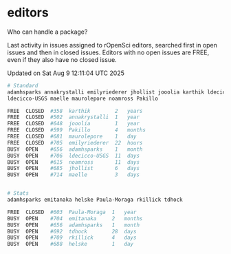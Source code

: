 # editors

Who can handle a package?

Last activity in issues assigned to rOpenSci editors, searched first in open
issues and then in closed issues. Editors with no open issues are FREE, even if
they also have no closed issue.


Updated on Sat Aug 9 12:11:04 UTC 2025

```bash
# Standard
adamhsparks annakrystalli emilyriederer jhollist jooolia karthik ldecicco
ldecicco-USGS maelle maurolepore noamross Pakillo

FREE  CLOSED  #358  karthik        2   years
FREE  CLOSED  #502  annakrystalli  1   year
FREE  CLOSED  #648  jooolia        1   year
FREE  CLOSED  #599  Pakillo        4   months
FREE  CLOSED  #681  maurolepore    1   day
FREE  CLOSED  #705  emilyriederer  22  hours
BUSY  OPEN    #656  adamhsparks    1   month
BUSY  OPEN    #706  ldecicco-USGS  11  days
BUSY  OPEN    #615  noamross       11  days
BUSY  OPEN    #685  jhollist       6   days
BUSY  OPEN    #714  maelle         3   days


# Stats
adamhsparks emitanaka helske Paula-Moraga rkillick tdhock

FREE  CLOSED  #603  Paula-Moraga  1   year
BUSY  OPEN    #704  emitanaka     2   months
BUSY  OPEN    #656  adamhsparks   1   month
BUSY  OPEN    #692  tdhock        28  days
BUSY  OPEN    #709  rkillick      4   days
BUSY  OPEN    #688  helske        1   day
```
